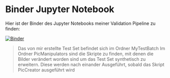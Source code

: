 
# Binder Jupyter Notebook
Hier ist der Binder des Jupyter Notebooks meiner Validation Pipeline zu finden:

[![Binder](https://mybinder.org/badge_logo.svg)](https://mybinder.org/v2/gh/Le0nH0ffmann/DeepSafety/main?labpath=validation_pipeline.ipynb)

> Das von mir erstellte Test Set befindet sich im Ordner MyTestBatch
> Im Ordner PicManipulators sind die Skripte zu finden, mit denen die Bilder verändert worden sind um das Test Set synthetisch zu erweitern. Diese werden nach einander Ausgeführt, sobald das Skript PicCreator ausgeführt wird 
